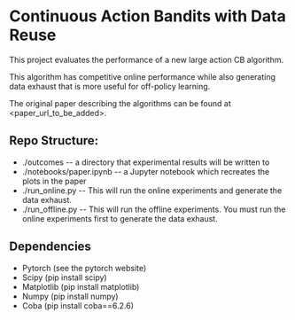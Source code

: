 # Continuous Action Bandits with Data Reuse

This project evaluates the performance of a new large action CB algorithm.

This algorithm has competitive online performance while also generating data exhaust that is more useful for off-policy learning.

The original paper describing the algorithms can be found at <paper_url_to_be_added>.

## Repo Structure:

+ ./outcomes -- a directory that experimental results will be written to
+ ./notebooks/paper.ipynb -- a Jupyter notebook which recreates the plots in the paper
+ ./run_online.py -- This will run the online experiments and generate the data exhaust.
+ ./run_offline.py -- This will run the offline experiments. You must run the online experiments first to generate the data exhaust.

## Dependencies
+ Pytorch    (see the pytorch website)
+ Scipy      (pip install scipy)
+ Matplotlib (pip install matplotlib)
+ Numpy      (pip install numpy)
+ Coba       (pip install coba==6.2.6)
